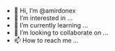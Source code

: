 - 👋 Hi, I’m @amirdonex
- 👀 I’m interested in ...
- 🌱 I’m currently learning ...
- 💞️ I’m looking to collaborate on ...
- 📫 How to reach me ...

<!---
amirdonex/amirdonex is a ✨ special ✨ repository because its `README.md` (this file) appears on your GitHub profile.
You can click the Preview link to take a look at your changes.
--->
